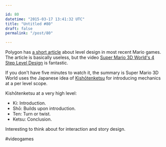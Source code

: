 ```yaml
---

id: 80
datetime: "2015-03-17 13:41:32 UTC"
title: "Untitled #80"
draft: false
permalink: "/post/80"

---
```


Polygon has [a short article](http://www.polygon.com/2015/3/16/8227391/mario-level-design-thoughts) about level design in most recent Mario games. The article is basically useless, but the video [Super Mario 3D World's 4 Step Level Design](https://www.youtube.com/watch?v=dBmIkEvEBtA&feature=youtube_gdata) is fantastic.

If you don't have five minutes to watch it, the summary is Super Mario 3D World uses the Japanese idea of [Kishōtenketsu](https://en.wikipedia.org/wiki/Kish%!C(MISSING)5%!D(MISSING)tenketsu) for introducing mechanics at a per level scope.

Kishōtenketsu at a very high level:

 - Ki: Introduction.
 - Shō: Builds upon introduction.
 - Ten: Turn or twist.
 - Ketsu: Conclusion.

Interesting to think about for interaction and story design.

#videogames

